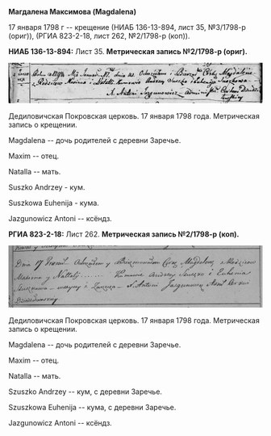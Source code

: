 **Магдалена Максимова (Magdalena)**

17 января 1798 г -- крещение (НИАБ 136-13-894, лист 35, №3/1798-р
(ориг)), (РГИА 823-2-18, лист 262, №2/1798-р (коп)).

**НИАБ 136-13-894:** Лист 35. **Метрическая запись №2/1798-р (ориг).**

![](./media/5d218f733c4eea166f69ce10a31d2e0869f1f52c.png)

Дедиловичская Покровская церковь. 17 января 1798 года. Метрическая
запись о крещении.

Magdalena -- дочь родителей с деревни Заречье.

Maxim -- отец.

Natalla -- мать.

Suszko Andrzey - кум.

Suszkowa Euhenija - кума.

Jazgunowicz Antoni -- ксёндз.

**РГИА 823-2-18:** Лист 262. **Метрическая запись №2/1798-р (коп).**

![](./media/a9d75c242cb089980835fbe4f3dc3707b27434d0.png)

Дедиловичская Покровская церковь. 17 января 1798 года. Метрическая
запись о крещении.

Magdalena -- дочь родителей с деревни Заречье.

Maxim -- отец.

Natalla -- мать.

Szuszko Andrzey -- кум, с деревни Заречье.

Szuszkowa Euhenija -- кума, с деревни Заречье.

Jazgunowicz Antoni -- ксёндз.
